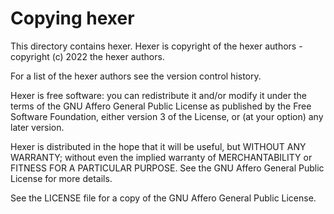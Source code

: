 # Copying hexer

This directory contains hexer. Hexer is copyright of the hexer authors -
copyright (c) 2022 the hexer authors.

For a list of the hexer authors see the version control history.

Hexer is free software: you can redistribute it and/or modify it under the
terms of the GNU Affero General Public License as published by the Free
Software Foundation, either version 3 of the License, or (at your option) any
later version.

Hexer is distributed in the hope that it will be useful, but WITHOUT ANY
WARRANTY; without even the implied warranty of MERCHANTABILITY or FITNESS FOR A
PARTICULAR PURPOSE.  See the GNU Affero General Public License for more
details.

See the LICENSE file for a copy of the GNU Affero General Public License.

